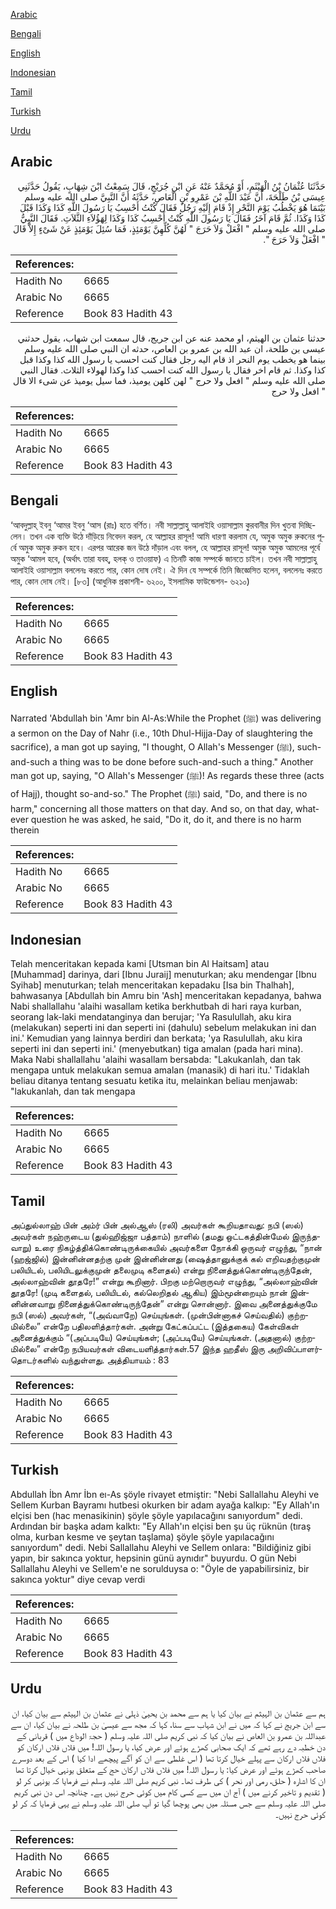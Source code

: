 [Arabic](#arabic)

[Bengali](#bengali)

[English](#english)

[Indonesian](#indonesian)

[Tamil](#tamil)

[Turkish](#turkish)

[Urdu](#urdu)

## Arabic


<div dir="rtl" lang="ar" style={{fontSize:'larger',backgroundColor:'#f8f9fa',padding:20}}>
حَدَّثَنَا عُثْمَانُ بْنُ الْهَيْثَمِ، أَوْ مُحَمَّدٌ عَنْهُ عَنِ ابْنِ جُرَيْجٍ، قَالَ سَمِعْتُ ابْنَ شِهَابٍ، يَقُولُ حَدَّثَنِي عِيسَى بْنُ طَلْحَةَ، أَنَّ عَبْدَ اللَّهِ بْنَ عَمْرِو بْنِ الْعَاصِ، حَدَّثَهُ أَنَّ النَّبِيَّ صلى الله عليه وسلم بَيْنَمَا هُوَ يَخْطُبُ يَوْمَ النَّحْرِ إِذْ قَامَ إِلَيْهِ رَجُلٌ فَقَالَ كُنْتُ أَحْسِبُ يَا رَسُولَ اللَّهِ كَذَا وَكَذَا قَبْلَ كَذَا وَكَذَا‏.‏ ثُمَّ قَامَ آخَرُ فَقَالَ يَا رَسُولَ اللَّهِ كُنْتُ أَحْسِبُ كَذَا وَكَذَا لِهَؤُلاَءِ الثَّلاَثِ‏.‏ فَقَالَ النَّبِيُّ صلى الله عليه وسلم ‏"‏ افْعَلْ وَلاَ حَرَجَ ‏"‏ لَهُنَّ كُلِّهِنَّ يَوْمَئِذٍ، فَمَا سُئِلَ يَوْمَئِذٍ عَنْ شَىْءٍ إِلاَّ قَالَ ‏"‏ افْعَلْ وَلاَ حَرَجَ ‏"‏‏.‏
</div>
<div style={{backgroundColor:'#f8f9fa',padding:20, marginBottom: 10}}><table> <thead> <tr> <th>References:</th> <th></th> </tr> </thead> <tbody><tr><td>Hadith No</td><td>6665</td></tr><tr><td>Arabic No</td><td>6665</td></tr><tr><td>Reference</td><td>Book 83 Hadith 43</td></tr></tbody></table></div>


<div dir="rtl" lang="ar" style={{fontSize:'larger',backgroundColor:'#f8f9fa',padding:20}}>
حدثنا عثمان بن الهيثم، او محمد عنه عن ابن جريج، قال سمعت ابن شهاب، يقول حدثني عيسى بن طلحة، ان عبد الله بن عمرو بن العاص، حدثه ان النبي صلى الله عليه وسلم بينما هو يخطب يوم النحر اذ قام اليه رجل فقال كنت احسب يا رسول الله كذا وكذا قبل كذا وكذا. ثم قام اخر فقال يا رسول الله كنت احسب كذا وكذا لهولاء الثلاث. فقال النبي صلى الله عليه وسلم " افعل ولا حرج " لهن كلهن يوميذ، فما سيل يوميذ عن شىء الا قال " افعل ولا حرج
</div>
<div style={{backgroundColor:'#f8f9fa',padding:20, marginBottom: 10}}><table> <thead> <tr> <th>References:</th> <th></th> </tr> </thead> <tbody><tr><td>Hadith No</td><td>6665</td></tr><tr><td>Arabic No</td><td>6665</td></tr><tr><td>Reference</td><td>Book 83 Hadith 43</td></tr></tbody></table></div>

## Bengali


<div dir="ltr" lang="bn" style={{fontSize:'larger',backgroundColor:'#f8f9fa',padding:20}}>
‘আবদুল্লাহ্ ইবনু ‘আমর ইবনু ‘আস (রাঃ) হতে বর্ণিত। নবী সাল্লাল্লাহু আলাইহি ওয়াসাল্লাম কুরবানীর দিন খুতবা দিচ্ছিলেন। তখন এক ব্যক্তি উঠে দাঁড়িয়ে নিবেদন করল, হে আল্লাহর রাসূল! আমি ধারণা করলাম যে, অমুক অমুক রুকনের পূর্বে অমুক অমুক রুকন হবে। এরপর আরেক জন উঠে দাঁড়াল এবং বলল, হে আল্লাহর রাসূল! অমুক অমুক আমলের পূর্বে অমুক ‘আমল হবে, (অর্থাৎ তারা যবহ্, হলক্ ও তাওয়াফ) এ তিনটি কাজ সম্পর্কে জানতে চাইল। তখন নবী সাল্লাল্লাহু আলাইহি ওয়াসাল্লাম বললেনঃ করতে পার, কোন দোষ নেই। ঐ দিন যে সম্পর্কে তিনি জিজ্ঞেসিত হলেন, বললেনঃ করতে পার, কোন দোষ নেই। [৮৩] (আধুনিক প্রকাশনী- ৬২০০, ইসলামিক ফাউন্ডেশন- ৬২১০)
</div>
<div style={{backgroundColor:'#f8f9fa',padding:20, marginBottom: 10}}><table> <thead> <tr> <th>References:</th> <th></th> </tr> </thead> <tbody><tr><td>Hadith No</td><td>6665</td></tr><tr><td>Arabic No</td><td>6665</td></tr><tr><td>Reference</td><td>Book 83 Hadith 43</td></tr></tbody></table></div>

## English


<div dir="ltr" lang="en" style={{fontSize:'larger',backgroundColor:'#f8f9fa',padding:20}}>
Narrated 'Abdullah bin 'Amr bin Al-As:While the Prophet (ﷺ) was delivering a sermon on the Day of Nahr (i.e., 10th Dhul-Hijja-Day of slaughtering the sacrifice), a man got up saying, "I thought, O Allah's Messenger (ﷺ), such-and-such a thing was to be done before such-and-such a thing." Another man got up, saying, "O Allah's Messenger (ﷺ)! As regards these three (acts of Hajj), thought so-and-so." The Prophet (ﷺ) said, "Do, and there is no harm," concerning all those matters on that day. And so, on that day, whatever question he was asked, he said, "Do it, do it, and there is no harm therein
</div>
<div style={{backgroundColor:'#f8f9fa',padding:20, marginBottom: 10}}><table> <thead> <tr> <th>References:</th> <th></th> </tr> </thead> <tbody><tr><td>Hadith No</td><td>6665</td></tr><tr><td>Arabic No</td><td>6665</td></tr><tr><td>Reference</td><td>Book 83 Hadith 43</td></tr></tbody></table></div>

## Indonesian


<div dir="ltr" lang="id" style={{fontSize:'larger',backgroundColor:'#f8f9fa',padding:20}}>
Telah menceritakan kepada kami [Utsman bin Al Haitsam] atau [Muhammad] darinya, dari [Ibnu Juraij] menuturkan; aku mendengar [Ibnu Syihab] menuturkan; telah menceritakan kepadaku [Isa bin Thalhah], bahwasanya [Abdullah bin Amru bin 'Ash] menceritakan kepadanya, bahwa Nabi shallallahu 'alaihi wasallam ketika berkhutbah di hari raya kurban, seorang lak-laki mendatanginya dan berujar; 'Ya Rasulullah, aku kira (melakukan) seperti ini dan seperti ini (dahulu) sebelum melakukan ini dan ini.' Kemudian yang lainnya berdiri dan berkata; 'ya Rasulullah, aku kira seperti ini dan seperti ini.' (menyebutkan) tiga amalan (pada hari mina). Maka Nabi shallallahu 'alaihi wasallam bersabda: "Lakukanlah, dan tak mengapa untuk melakukan semua amalan (manasik) di hari itu.' Tidaklah beliau ditanya tentang sesuatu ketika itu, melainkan beliau menjawab: "lakukanlah, dan tak mengapa
</div>
<div style={{backgroundColor:'#f8f9fa',padding:20, marginBottom: 10}}><table> <thead> <tr> <th>References:</th> <th></th> </tr> </thead> <tbody><tr><td>Hadith No</td><td>6665</td></tr><tr><td>Arabic No</td><td>6665</td></tr><tr><td>Reference</td><td>Book 83 Hadith 43</td></tr></tbody></table></div>

## Tamil


<div dir="ltr" lang="ta" style={{fontSize:'larger',backgroundColor:'#f8f9fa',padding:20}}>
அப்துல்லாஹ் பின் அம்ர் பின் அல்ஆஸ் (ரலி) அவர்கள் கூறியதாவது: நபி (ஸல்) அவர்கள் நஹ்ருடைய (துல்ஹிஜ்ஜா பத்தாம்) நாளில் (தமது ஒட்டகத்தின்மேல் இருந்தவாறு) உரை நிகழ்த்திக்கொண்டிருக்கையில் அவர்களை நோக்கி ஒருவர் எழுந்து, “நான் (ஹஜ்ஜில்) இன்னின்னதற்கு முன் இன்னின்னது (ஷைத்தானுக்குக் கல் எறிவதற்குமுன் பலியிடல், பலியிடலுக்குமுன் தலைமுடி களைதல்) என்று நினைத்துக்கொண்டிருந்தேன், அல்லாஹ்வின் தூதரே!” என்று கூறினார். பிறகு மற்றொருவர் எழுந்து, “அல்லாஹ்வின் தூதரே! (முடி களைதல், பலியிடல், கல்லெறிதல் ஆகிய) இம்மூன்றையும் நான் இன்னின்னவாறு நினைத்துக்கொண்டிருந்தேன்” என்று சொன்னார். இவை அனைத்துக்குமே நபி (ஸல்) அவர்கள், “(அவ்வாறே) செய்யுங்கள். (முன்பின்னாகச் செய்வதில்) குற்றமில்லை” என்றே பதிலளித்தார்கள். அன்று கேட்கப்பட்ட (இத்தகைய) கேள்விகள் அனைத்துக்கும் “(அப்படியே) செய்யுங்கள்; (அப்படியே) செய்யுங்கள். (அதனால்) குற்றமில்லை” என்றே நபியவர்கள் விடையளித்தார்கள்.57 இந்த ஹதீஸ் இரு அறிவிப்பாளர்தொடர்களில் வந்துள்ளது. அத்தியாயம் : 83
</div>
<div style={{backgroundColor:'#f8f9fa',padding:20, marginBottom: 10}}><table> <thead> <tr> <th>References:</th> <th></th> </tr> </thead> <tbody><tr><td>Hadith No</td><td>6665</td></tr><tr><td>Arabic No</td><td>6665</td></tr><tr><td>Reference</td><td>Book 83 Hadith 43</td></tr></tbody></table></div>

## Turkish


<div dir="ltr" lang="tr" style={{fontSize:'larger',backgroundColor:'#f8f9fa',padding:20}}>
Abdullah İbn Amr İbn eı-As şöyle rivayet etmiştir: "Nebi Sallallahu Aleyhi ve Sellem Kurban Bayramı hutbesi okurken bir adam ayağa kalkıp: "Ey Allah'ın elçisi ben (hac menasikinin) şöyle şöyle yapılacağını sanıyordum" dedi. Ardından bir başka adam kalktı: "Ey Allah'ın elçisi ben şu üç rüknün (tıraş olma, kurban kesme ve şeytan taşlama) şöyle şöyle yapılacağını sanıyordum" dedi. Nebi Sallallahu Aleyhi ve Sellem onlara: "Bildiğiniz gibi yapın, bir sakınca yoktur, hepsinin günü aynıdır" buyurdu. O gün Nebi Sallallahu Aleyhi ve Sellem'e ne sorulduysa o: "Öyle de yapabilirsiniz, bir sakınca yoktur" diye cevap verdi
</div>
<div style={{backgroundColor:'#f8f9fa',padding:20, marginBottom: 10}}><table> <thead> <tr> <th>References:</th> <th></th> </tr> </thead> <tbody><tr><td>Hadith No</td><td>6665</td></tr><tr><td>Arabic No</td><td>6665</td></tr><tr><td>Reference</td><td>Book 83 Hadith 43</td></tr></tbody></table></div>

## Urdu


<div dir="rtl" lang="ur" style={{fontSize:'larger',backgroundColor:'#f8f9fa',padding:20}}>
ہم سے عثمان بن الہیثم نے بیان کیا یا ہم سے محمد بن یحییٰ ذہلی نے عثمان بن الہیثم سے بیان کیا، ان سے ابن جریج نے کہا کہ میں نے ابن شہاب سے سنا، کہا کہ مجھ سے عیسیٰ بن طلحہ نے بیان کیا، ان سے عبداللہ بن عمرو بن العاص نے بیان کیا کہ نبی کریم صلی اللہ علیہ وسلم ( حجۃ الوداع میں ) قربانی کے دن خطبہ دے رہے تھے کہ ایک صحابی کھڑے ہوئے اور عرض کیا، یا رسول اللہ! میں فلاں فلاں ارکان کو فلاں فلاں ارکان سے پہلے خیال کرتا تھا ( اس غلطی سے ان کو آگے پیچھے ادا کیا ) اس کے بعد دوسرے صاحب کھڑے ہوئے اور عرض کیا: یا رسول اللہ! میں فلاں فلاں ارکان حج کے متعلق یونہی خیال کرتا تھا ان کا اشارہ ( حلق، رمی اور نحر ) کی طرف تھا۔ نبی کریم صلی اللہ علیہ وسلم نے فرمایا کہ یونہی کر لو ( تقدیم و تاخیر کرنے میں ) آج ان میں سے کسی کام میں کوئی حرج نہیں ہے۔ چنانچہ اس دن نبی کریم صلی اللہ علیہ وسلم سے جس مسئلہ میں بھی پوچھا گیا تو آپ صلی اللہ علیہ وسلم نے یہی فرمایا کہ کر لو کوئی حرج نہیں۔
</div>
<div style={{backgroundColor:'#f8f9fa',padding:20, marginBottom: 10}}><table> <thead> <tr> <th>References:</th> <th></th> </tr> </thead> <tbody><tr><td>Hadith No</td><td>6665</td></tr><tr><td>Arabic No</td><td>6665</td></tr><tr><td>Reference</td><td>Book 83 Hadith 43</td></tr></tbody></table></div>